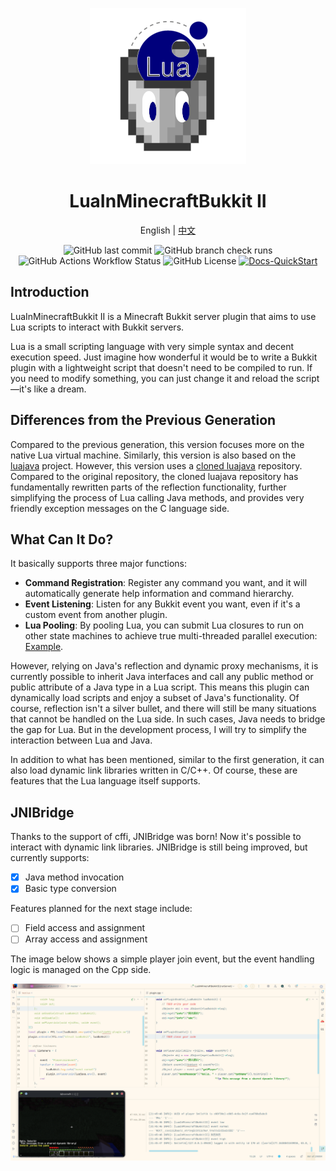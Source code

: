 <p align="center">
    <img src="docs/logo.png" alt="logo"/>
</p>

<p align="center">
    <h1 align="center">LuaInMinecraftBukkit II</h1>
    <p align="center">
        English | <a href="./docs/README.zh.md">中文</a>
    </p>
</p>

<p align="center">
    <img src="https://img.shields.io/github/last-commit/SmileYik/LuaInMinecraftBukkitII?style=flat-square" alt="GitHub last commit"/>
    <img src="https://img.shields.io/github/check-runs/SmileYik/LuaInMinecraftBukkitII/master?style=flat-square" alt="GitHub branch check runs"/>
    <img src="https://img.shields.io/github/actions/workflow/status/SmileYik/LuaInMinecraftBukkitII/gradle.yml?style=flat-square" alt="GitHub Actions Workflow Status"/>
    <img src="https://img.shields.io/github/license/SmileYik/LuaInMinecraftBukkitII?style=flat-square" alt="GitHub License"/>
    <a href="https://github.com/SmileYik/LuaInMinecraftBukkitII/blob/gh-page/docs/QuickStart.md">
        <img src="https://img.shields.io/badge/DOCS-QuickStart-blue?style=flat-square" alt="Docs-QuickStart"/>
    </a>
</p>

[luajava-jasonsantos]: https://github.com/jasonsantos/luajava
[luajava-smileyik]: https://github.com/SmileYik/luajava
[lua-pool-example]: https://github.com/SmileYik/LuaInMinecraftBukkitII/blob/gh-page/docs/en/GlobalVariable.md#pooledcallable---transform-a-lua-closure-into-a-closure-that-can-be-run-in-the-lua-pool

## Introduction

LuaInMinecraftBukkit II is a Minecraft Bukkit server plugin that aims to use Lua scripts to interact with Bukkit servers.

Lua is a small scripting language with very simple syntax and decent execution speed. Just imagine how wonderful it would be to write a Bukkit plugin with a lightweight script that doesn't need to be compiled to run. If you need to modify something, you can just change it and reload the script—it's like a dream.

## Differences from the Previous Generation

Compared to the previous generation, this version focuses more on the native Lua virtual machine. Similarly, this version is also based on the [luajava][luajava-jasonsantos] project. However, this version uses a [cloned luajava][luajava-smileyik] repository. Compared to the original repository, the cloned luajava repository has fundamentally rewritten parts of the reflection functionality, further simplifying the process of Lua calling Java methods, and provides very friendly exception messages on the C language side.

## What Can It Do?

It basically supports three major functions:

+ **Command Registration**: Register any command you want, and it will automatically generate help information and command hierarchy.
+ **Event Listening**: Listen for any Bukkit event you want, even if it's a custom event from another plugin.
+ **Lua Pooling**: By pooling Lua, you can submit Lua closures to run on other state machines to achieve true multi-threaded parallel execution: [Example][lua-pool-example].

However, relying on Java's reflection and dynamic proxy mechanisms, it is currently possible to inherit Java interfaces and call any public method or public attribute of a Java type in a Lua script. This means this plugin can dynamically load scripts and enjoy a subset of Java's functionality. Of course, reflection isn't a silver bullet, and there will still be many situations that cannot be handled on the Lua side. In such cases, Java needs to bridge the gap for Lua. But in the development process, I will try to simplify the interaction between Lua and Java.

In addition to what has been mentioned, similar to the first generation, it can also load dynamic link libraries written in C/C++. Of course, these are features that the Lua language itself supports.

## JNIBridge

Thanks to the support of cffi, JNIBridge was born\! Now it's possible to interact with dynamic link libraries. JNIBridge is still being improved, but currently supports:

+ [x] Java method invocation
+ [x] Basic type conversion

Features planned for the next stage include:

- [ ] Field access and assignment
- [ ] Array access and assignment

The image below shows a simple player join event, but the event handling logic is managed on the Cpp side.

![ffi-plugin](./docs/ffi-plugin.png)
